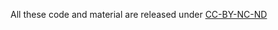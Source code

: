 All these code and material are released under [CC-BY-NC-ND](https://creativecommons.org/licenses/by-nc-nd/4.0/)
